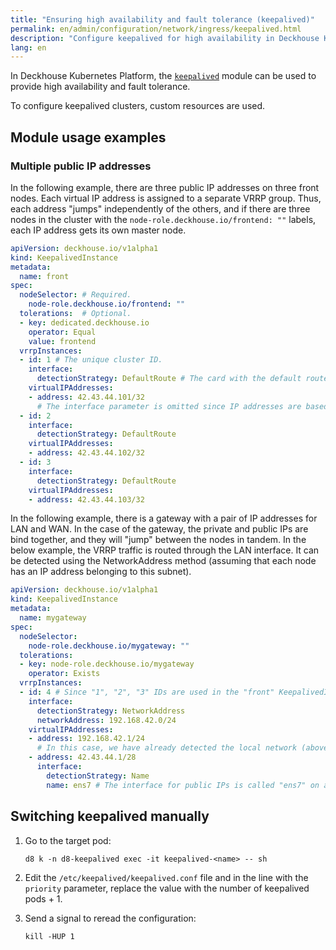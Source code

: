 ```yaml
---
title: "Ensuring high availability and fault tolerance (keepalived)"
permalink: en/admin/configuration/network/ingress/keepalived.html
description: "Configure keepalived for high availability in Deckhouse Kubernetes Platform. Failover configuration, and network redundancy setup for cluster infrastructure."
lang: en
---
```


In Deckhouse Kubernetes Platform,
the [`keepalived`](/modules/keepalived/) module can be used to provide high availability and fault tolerance.

To configure keepalived clusters, custom resources are used.

## Module usage examples

### Multiple public IP addresses

In the following example, there are three public IP addresses on three front nodes.
Each virtual IP address is assigned to a separate VRRP group.
Thus, each address "jumps" independently of the others,
and if there are three nodes in the cluster with the `node-role.deckhouse.io/frontend: ""` labels,
each IP address gets its own master node.

```yaml
apiVersion: deckhouse.io/v1alpha1
kind: KeepalivedInstance
metadata:
  name: front
spec:
  nodeSelector: # Required.
    node-role.deckhouse.io/frontend: ""
  tolerations:  # Optional.
  - key: dedicated.deckhouse.io
    operator: Equal
    value: frontend
  vrrpInstances:
  - id: 1 # The unique cluster ID.
    interface:
      detectionStrategy: DefaultRoute # The card with the default route is used as a service network one.
    virtualIPAddresses:
    - address: 42.43.44.101/32
      # The interface parameter is omitted since IP addresses are based on the cards that service VRRP traffic.
  - id: 2
    interface:
      detectionStrategy: DefaultRoute
    virtualIPAddresses:
    - address: 42.43.44.102/32
  - id: 3
    interface:
      detectionStrategy: DefaultRoute
    virtualIPAddresses:
    - address: 42.43.44.103/32
```

In the following example, there is a gateway with a pair of IP addresses for LAN and WAN.
In the case of the gateway, the private and public IPs are bind together, and they will "jump" between the nodes in tandem.
In the below example, the VRRP traffic is routed through the LAN interface.
It can be detected using the NetworkAddress method (assuming that each node has an IP address belonging to this subnet).

```yaml
apiVersion: deckhouse.io/v1alpha1
kind: KeepalivedInstance
metadata:
  name: mygateway
spec:
  nodeSelector:
    node-role.deckhouse.io/mygateway: ""
  tolerations:
  - key: node-role.deckhouse.io/mygateway
    operator: Exists
  vrrpInstances:
  - id: 4 # Since "1", "2", "3" IDs are used in the "front" KeepalivedInstance above.
    interface:
      detectionStrategy: NetworkAddress
      networkAddress: 192.168.42.0/24
    virtualIPAddresses:
    - address: 192.168.42.1/24
      # In this case, we have already detected the local network (above); thus, the interface parameter can be safely omitted.
    - address: 42.43.44.1/28
      interface:
        detectionStrategy: Name
        name: ens7 # The interface for public IPs is called "ens7" on all nodes, therefore it needs to be named explicitly.
```

## Switching keepalived manually

1. Go to the target pod:

   ```shell
   d8 k -n d8-keepalived exec -it keepalived-<name> -- sh
   ```

1. Edit the `/etc/keepalived/keepalived.conf` file and in the line with the `priority` parameter,
   replace the value with the number of keepalived pods + 1.

1. Send a signal to reread the configuration:

   ```shell
   kill -HUP 1
   ```
